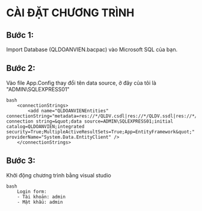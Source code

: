# CÀI ĐẶT CHƯƠNG TRÌNH
## Bước 1: 
Import Database (QLDOANVIEN.bacpac) vào Microsoft SQL của bạn.

## Bước 2:
Vào file App.Config thay đổi tên data source, ở đây của tôi là "ADMIN\SQLEXPRESS01"
 
    bash
        <connectionStrings>
            <add name="QLDOANVIENEntities" connectionString="metadata=res://*/QLDV.csdl|res://*/QLDV.ssdl|res://*/QLDV.msl;provider=System.Data.SqlClient;provider connection string=&quot;data source=ADMIN\SQLEXPRESS01;initial catalog=QLDOANVIEN;integrated security=True;MultipleActiveResultSets=True;App=EntityFramework&quot;" providerName="System.Data.EntityClient" />
        </connectionStrings>

## Bước 3:
Khởi động chương trình bằng visual studio

    bash
        Login form:
        - Tài khoản: admin
        - Mật khẩu: admin
